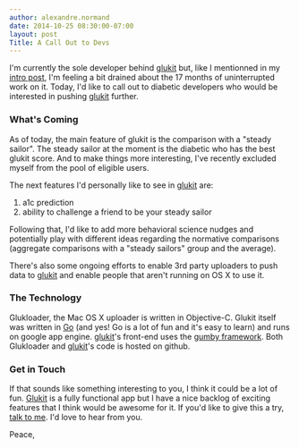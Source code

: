 ```yaml
---
author: alexandre.normand
date: 2014-10-25 08:30:00-07:00
layout: post
Title: A Call Out to Devs
---
```


I'm currently the sole developer behind [glukit](https://mygluk.it) but, like I mentionned in my [intro post](/posts/introduction), I'm feeling a bit drained about the 17 months of uninterrupted work on it. Today, I'd like to call out to diabetic developers who would be interested in pushing [glukit](https://mygluk.it) further. 

### What's Coming
As of today, the main feature of glukit is the comparison with a "steady sailor". The steady sailor at the moment is the diabetic who has the best glukit score. And to make things more interesting, I've recently excluded myself from the pool of eligible users. 

The next features I'd personally like to see in [glukit](https://mygluk.it) are:

1.   a1c prediction
2.   ability to challenge a friend to be your steady sailor

Following that, I'd like to add more behavioral science nudges and potentially play with different ideas regarding the normative comparisons (aggregate comparisons with a "steady sailors" group and the average). 

There's also some ongoing efforts to enable 3rd party uploaders to push data to [glukit](https://mygluk.it) and enable people that aren't running on OS X to use it. 

### The Technology
Glukloader, the Mac OS X uploader is written in Objective-C. Glukit itself was written in [Go](http://golang.org/) (and yes! Go is a lot of fun and it's easy to learn) and runs on google app engine.
[glukit](https://mygluk.it)'s front-end uses the [gumby framework](http://gumbyframework.com/). Both Glukloader and [glukit](https://mygluk.it)'s code is hosted on github. 

### Get in Touch

If that sounds like something interesting to you, I think it could be a lot of fun. [Glukit](https://mygluk.it) is a fully functional app but I have a nice backlog of exciting features that I think would be awesome for it. If you'd like to give this a try, [talk to me](mailto:alexandre.normand@mygluk.it). I'd love to hear from you.

Peace,
